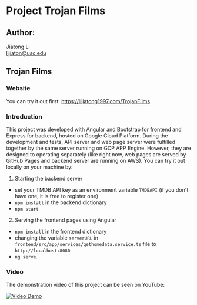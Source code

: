 #  Project Trojan Films

## Author: 

Jiatong Li\
lijiaton@usc.edu

## Trojan Films

### Website

You can try it out first: https://lijiatong1997.com/TrojanFilms

### Introduction

This project was developed with Angular and Bootstrap for frontend and Express for backend, hosted on Google Cloud Platform. During the development and tests, API server and web page server were fulfilled together by the same server running on GCP APP Engine. However, they are designed to operating separately (like right now, web pages are served by GitHub Pages and backend server are running on AWS). You can try it out locally on your machine by:
1. Starting the backend server
 * set your TMDB API key as an environment variable `TMDBAPI` (if you don't have one, it is free to register one)
 * `npm install` in the backend dictionary
 * `npm start`
2. Serving the frontend pages using Angular
 * `npm install` in the frontend dictionary
 * changing the variable `serverURL` in `frontend/src/app/services/gethomedata.service.ts` file to `http://localhost:8080` 
 * `ng serve`. 

### Video

The demonstration video of this project can be seen on YouTube:

[![Video Demo](https://img.youtube.com/vi/l58NvfWbW7c/maxresdefault.jpg)](https://www.youtube.com/watch?v=l58NvfWbW7c)